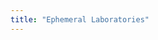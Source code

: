 ```yaml
---
title: "Ephemeral Laboratories"
---
```


[//]: # (- [Character Reference]&#40;character-reference/&#41;)
[//]: # (- [Colours]&#40;colours/&#41;)
